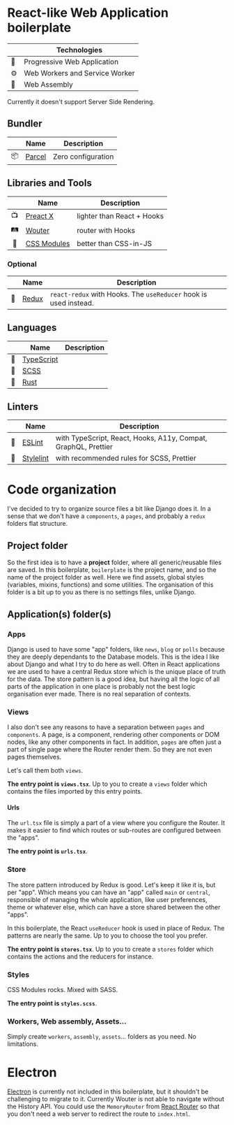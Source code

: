 # React-like Web Application boilerplate

| | Technologies |
| --- | --- |
| 📱 | Progressive Web Application |
| ⚙️ | Web Workers and Service Worker |
| 🧬 | Web Assembly |

Currently it doesn't support Server Side Rendering.

## Bundler
| | Name | Description |
| :---: | --- | --- |
| 📦 | [Parcel](https://parceljs.org/) | Zero configuration |

## Libraries and Tools
| | Name | Description |
| :---: | --- | --- |
| 📺 | [Preact X](https://preactjs.com/) | lighter than React + Hooks |
| 🛤 | [Wouter](https://github.com/molefrog/wouter) | router with Hooks |
| 🎊 | [CSS Modules](https://github.com/css-modules/css-modules) | better than CSS-in-JS |

### Optional
| | Name | Description |
| :---: | --- | --- |
| 📑 | [Redux](https://redux.js.org/) | `react-redux` with Hooks. The `useReducer` hook is used instead. |

## Languages
| | Name | Description |
| :---: | --- | --- |
| 📜 | [TypeScript](https://www.typescriptlang.org/) | |
| 💎 | [SCSS](https://sass-lang.com/) | |
| 🧬 | [Rust](https://www.rust-lang.org/) | |

## Linters
| | Name | Description |
| :---: | --- | --- |
| 🧽 | [ESLint](https://eslint.org/) | with TypeScript, React, Hooks, A11y, Compat, GraphQL, Prettier |
| 🧽 | [Stylelint](https://stylelint.io/) | with recommended rules for SCSS, Prettier |

# Code organization
I've decided to try to organize source files a bit like Django does it. In a sense that we don't have a `components`, a
`pages`, and probably a `redux` folders flat structure.

## Project folder
So the first idea is to have a **project** folder, where all generic/reusable files are saved. In this boilerplate,
`boilerplate` is the project name, and so the name of the project folder as well.
Here we find assets, global styles (variables, mixins, functions) and some utilities. The organisation of this folder
is a bit up to you as there is no settings files, unlike Django.

## Application(s) folder(s)
### Apps
Django is used to have some "app" folders, like `news`, `blog` or `polls` because they are deeply dependants to the
Database models. This is the idea I like about Django and what I try to do here as well.
Often in React applications we are used to have a central Redux store which is the unique place of truth for the data.
The store pattern is a good idea, but having all the logic of all parts of the application in one place is probably
not the best logic organisation ever made. There is no real separation of contexts.

### Views
I also don't see any reasons to have a separation between `pages` and `components`. A page, is a component, rendering
other components or DOM nodes, like any other components in fact. In addition, `pages` are often just a part of single
page where the Router render them. So they are not even pages themselves.

Let's call them both `views`.

**The entry point is `views.tsx`**.
Up to you to create a `views` folder which contains the files imported by this entry points.

#### Urls
The `url.tsx` file is simply a part of a view where you configure the Router. It makes it easier to find which routes or
sub-routes are configured between the "apps".

**The entry point is `urls.tsx`**.

### Store
The store pattern introduced by Redux is good. Let's keep it like it is, but per "app". Which means you can have an "app"
called `main` or `central`, responsible of managing the whole application, like user preferences, theme or whatever else,
 which can have a store shared between the other "apps".
 
In this boilerplate, the React `useReducer` hook is used in place of Redux. The patterns are nearly the same.
Up to you to choose the tool you prefer.

**The entry point is `stores.tsx`**.
Up to you to create a `stores` folder which contains the actions and the reducers for instance.

### Styles
CSS Modules rocks. Mixed with SASS.

**The entry point is `styles.scss`**.

### Workers, Web assembly, Assets...
Simply create `workers`, `assembly`, `assets`... folders as you need. No limitations.

# Electron
[Electron](https://electronjs.org/) is currently not included in this boilerplate, but it shouldn't be challenging
to migrate to it. Currently Wouter is not able to navigate without the History API. You could use the
`MemoryRouter` from [React Router](https://reacttraining.com/react-router/) so that you don't need a web server
to redirect the route to `index.html`.
